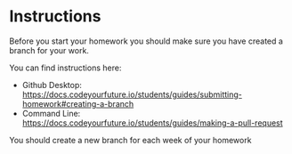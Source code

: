 # Instructions

Before you start your homework you should make sure you have created a branch for your work.

You can find instructions here:

- Github Desktop: https://docs.codeyourfuture.io/students/guides/submitting-homework#creating-a-branch
- Command Line: https://docs.codeyourfuture.io/students/guides/making-a-pull-request

You should create a new branch for each week of your homework
